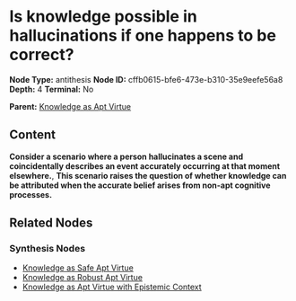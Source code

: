 # Is knowledge possible in hallucinations if one happens to be correct?

**Node Type:** antithesis
**Node ID:** cffb0615-bfe6-473e-b310-35e9eefe56a8
**Depth:** 4
**Terminal:** No

**Parent:** [Knowledge as Apt Virtue](knowledge-as-apt-virtue-synthesis-0dbe2b59-2448-41d7-a6ba-0afda16a9dd0.md)

## Content

**Consider a scenario where a person hallucinates a scene and coincidentally describes an event accurately occurring at that moment elsewhere.**, **This scenario raises the question of whether knowledge can be attributed when the accurate belief arises from non-apt cognitive processes.**

## Related Nodes

### Synthesis Nodes

- [Knowledge as Safe Apt Virtue](knowledge-as-safe-apt-virtue-synthesis-88fe0e41-2f14-43f5-8a03-b88c2cea2ab8.md)
- [Knowledge as Robust Apt Virtue](knowledge-as-robust-apt-virtue-synthesis-c6d5f9f5-20c3-4081-ac3d-4232791aff31.md)
- [Knowledge as Apt Virtue with Epistemic Context](knowledge-as-apt-virtue-with-epistemic-context-synthesis-e091a438-a306-49cd-85d9-a55ac50630e8.md)
